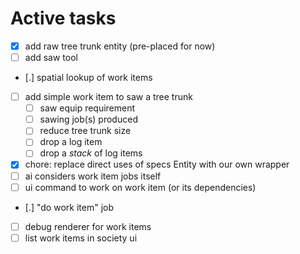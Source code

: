 # Active tasks

* [X] add raw tree trunk entity (pre-placed for now)
* [ ] add saw tool
* [.] spatial lookup of work items
* [ ] add simple work item to saw a tree trunk
	* [ ] saw equip requirement
	* [ ] sawing job(s) produced
	* [ ] reduce tree trunk size
	* [ ] drop a log item
	* [ ] drop a *stack* of log items
* [X] chore: replace direct uses of specs Entity with our own wrapper
* [ ] ai considers work item jobs itself
* [ ] ui command to work on work item (or its dependencies)
* [.] "do work item" job
* [ ] debug renderer for work items
* [ ] list work items in society ui

